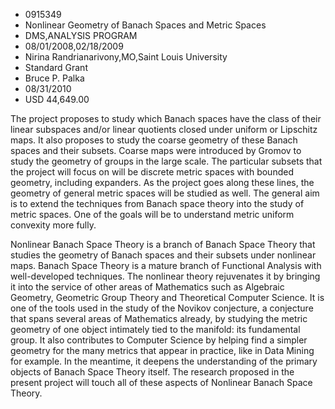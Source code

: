 
* 0915349
* Nonlinear Geometry of Banach Spaces and Metric Spaces
* DMS,ANALYSIS PROGRAM
* 08/01/2008,02/18/2009
* Nirina Randrianarivony,MO,Saint Louis University
* Standard Grant
* Bruce P. Palka
* 08/31/2010
* USD 44,649.00

The project proposes to study which Banach spaces have the class of their linear
subspaces and/or linear quotients closed under uniform or Lipschitz maps. It
also proposes to study the coarse geometry of these Banach spaces and their
subsets. Coarse maps were introduced by Gromov to study the geometry of groups
in the large scale. The particular subsets that the project will focus on will
be discrete metric spaces with bounded geometry, including expanders. As the
project goes along these lines, the geometry of general metric spaces will be
studied as well. The general aim is to extend the techniques from Banach space
theory into the study of metric spaces. One of the goals will be to understand
metric uniform convexity more fully.

Nonlinear Banach Space Theory is a branch of Banach Space Theory that studies
the geometry of Banach spaces and their subsets under nonlinear maps. Banach
Space Theory is a mature branch of Functional Analysis with well-developed
techniques. The nonlinear theory rejuvenates it by bringing it into the service
of other areas of Mathematics such as Algebraic Geometry, Geometric Group Theory
and Theoretical Computer Science. It is one of the tools used in the study of
the Novikov conjecture, a conjecture that spans several areas of Mathematics
already, by studying the metric geometry of one object intimately tied to the
manifold: its fundamental group. It also contributes to Computer Science by
helping find a simpler geometry for the many metrics that appear in practice,
like in Data Mining for example. In the meantime, it deepens the understanding
of the primary objects of Banach Space Theory itself. The research proposed in
the present project will touch all of these aspects of Nonlinear Banach Space
Theory.




